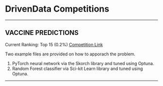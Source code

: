 # DrivenData Competitions

<hr></hr>

## VACCINE PREDICTIONS

Current Ranking: Top 15 (0.2%)
<a href=https://www.drivendata.org/competitions/66/flu-shot-learning/page/210/>Competition Link</a>

Two example files are provided on how to apporach the problem.
1. PyTorch neural network via the Skorch library and tuned using Optuna.
2. Random Forest classifier via Sci-kit Learn library and tuned using Optuna.

<hr></hr>
